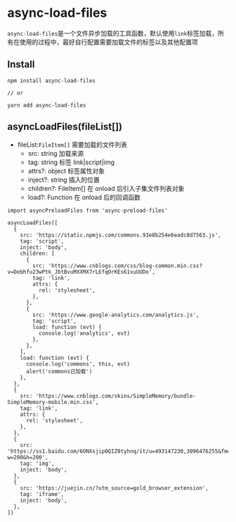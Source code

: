 # async-load-files

`async-load-files`是一个文件异步加载的工具函数，默认使用`link`标签加载，所有在使用的过程中，最好自行配置需要加载文件的标签以及其他配置项

## Install

```
npm install async-load-files

// or

yarn add async-load-files

```

## asyncLoadFiles(fileList[])

- fileList:`FileItem[]` 需要加载的文件列表
  - src: string 加载来源
  - tag: string 标签 link|script|img
  - attrs?: object 标签属性对象
  - inject?: string 插入的位置
  - children?: FileItem[] 在 onload 后引入子集文件列表对象
  - load?: Function 在 onload 后的回调函数

```
import asyncPreloadFiles from 'async-preload-files'

asyncLoadFiles([
  {
    src: 'https://static.npmjs.com/commons.93e8b254e6eadc8d7563.js',
    tag: 'script',
    inject: 'body',
    children: [
      {
        src: 'https://www.cnblogs.com/css/blog-common.min.css?v=Debhfu23wPtk_JbtBvuMXXMX7rLEfqOrKEs61xuUUDo',
        tag: 'link',
        attrs: {
          rel: 'stylesheet',
        },
      },
      {
        src: 'https://www.google-analytics.com/analytics.js',
        tag: 'script',
        load: function (evt) {
          console.log('analytics', evt)
        },
      },
    ],
    load: function (evt) {
      console.log('commons', this, evt)
      alert('commons已加载')
    },
  },
  {
    src: 'https://www.cnblogs.com/skins/SimpleMemory/bundle-SimpleMemory-mobile.min.css',
    tag: 'link',
    attrs: {
      rel: 'stylesheet',
    },
  },
  {
    src: 'https://ss1.baidu.com/6ONXsjip0QIZ8tyhnq/it/u=493147230,3096476255&fm=195&app=88&f=JPEG?w=200&h=200',
    tag: 'img',
    inject: 'body',
  },
  {
    src: 'https://juejin.cn/?utm_source=gold_browser_extension',
    tag: 'iframe',
    inject: 'body',
  },
])

```
